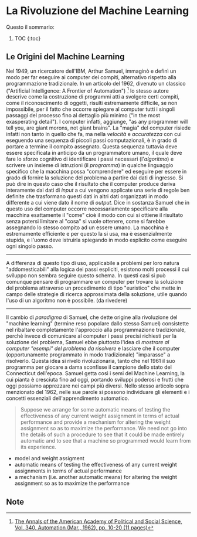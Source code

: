 # La Rivoluzione del Machine Learning

Questo il sommario:

1. TOC
{:toc}

## Le Origini del Machine Learning

Nel 1949, un ricercatore dell'IBM, Arthur Samuel, immaginò e definì un modo per far eseguire ai computer dei compiti, alternativo rispetto alla programmazione tradizionale. In un articolo del 1962, divenuto un classico ("Artificial Intelligence: A Frontier of Automation") [^1] lo stesso autore descrive come la costruzione di programmi atti a svolgere certi compiti, come il riconoscimento di oggetti, risulti estremamente difficile, se non impossibile, per il fatto che occorre spiegare al computer tutti i singoli passaggi del processo fino al dettaglio più minimo ("in the most exasperating detail"). I computer infatti, aggiunge, "as any programmer will tell you, are giant morons, not giant brains".
La "magia" del computer risiede infatti non tanto in quello che fa, ma nella *velocità* e *accuratezza* con cui eseguendo una sequenza di piccoli passi computazionali, è in grado di portare a termine il compito assegnato.
Questa sequenza tuttavia deve essere specificata in anticipo da un programmatore umano, il quale deve fare lo sforzo cognitivo di identificare i passi necessari (l'*algoritmo*) e scrivere un insieme di istruzioni (il *programma*) in qualche linguaggio specifico che la macchina possa "comprendere" ed eseguire per essere in grado di fornire la soluzione del problema a partire dai dati di ingresso.
Si può dire in questo caso che il risultato che il computer produce deriva interamente dai dati di *input* a cui vengono applicate una serie di regole ben definite che trasformano questi dati in altri dati organizzati in modo differente a cui viene dato il nome di *output*.
Dice in sostanza Samuel che in questo uso del computer occorre necessariamente specificare alla macchina esattamente il "come" cioè il modo con cui si ottiene il risultato senza potersi limitare al "cosa" si vuole ottenere, come si farebbe assegnando lo stesso compito ad un essere umano. La macchina è estremamente efficiente e per questo la si usa, ma è essenzialmente stupida, e l'uomo deve istruirla spiegando in modo esplicito come eseguire ogni singolo passo.

---

A differenza di questo tipo di uso, applicabile a problemi per loro natura "addomesticabili" alla logica dei passi espliciti, esistono molti processi il cui sviluppo non sembra seguire questo schema. In questi casi si può comunque pensare di programmare un computer per trovare la soluzione del problema attraverso un procedimento di tipo "euristico" che mette in campo delle strategie di ricerca approssimata della soluzione, utile quando l'uso di un algoritmo non è possibile. 
(da rivedere)

---

Il cambio di *paradigma* di Samuel, che dette origine alla rivoluzione del "machine learning" (termine reso popolare dallo stesso Samuel) consistette nel ribaltare completamente l'approccio alla programmazione tradizionale, perchè invece di comunicare al computer i passi precisi richiesti per la soluzione del problema, Samuel ebbe piuttosto l'idea di *mostrare al computer "esempi" del problema da risolvere* e lasciare che il computer (opportunamente programmato in modo tradizionale) "imparasse" a risolverlo. Questa idea si rivelò rivoluzionaria, tanto che nel 1961 il suo programma per giocare a dama sconfisse il campione dello stato del Connecticut dell'epoca.
Samuel getta così i semi del Machine Learning, la cui pianta è cresciuta fino ad oggi, portando sviluppi poderosi e frutti che oggi possiamo apprezzare nei campi più diversi. Nello stesso articolo sopra menzionato del 1962, nelle sue parole si possono individuare gli elementi e i concetti essenziali dell'apprendimento automatico.

> Suppose we arrange for some automatic means of testing the effectiveness of any current weight assignment in terms of actual performance and provide a mechanism for altering the weight assignment so as to maximize the performance. We need not go into the details of such a procedure to see that it could be made entirely automatic and to see that a machine so programmed would learn from its experience.


- model and weight assigment
- automatic means of testing the effectiveness of any current weight assignments in terms of actual performance
- a mechanism (i.e. another automatic means) for altering the weight assignment so as to maximize the performance



## Note

[^1]: [The Annals of the American Academy of Political and Social Science, Vol. 340, Automation (Mar., 1962), pp. 10-20 (11 pages)](https://www.jstor.org/stable/1033694)


